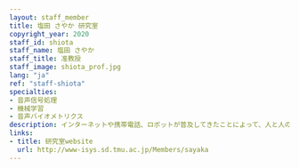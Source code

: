 ```yaml
---
layout: staff_member
title: 塩田 さやか 研究室
copyright_year: 2020
staff_id: shiota
staff_name: 塩田 さやか
staff_title: 准教授
staff_image: shiota_prof.jpg
lang: "ja"
ref: "staff-shiota"
specialties:
- 音声信号処理
- 機械学習
- 音声バイオメトリクス
description: インターネットや携帯電話、ロボットが普及してきたことによって、人と人の会話だけでなく“人と機械”が会話する機会が増えてきました。例えば、情報案内端末や案内ロボットといったシステムが代表的なシーンと言えます。このように人間が機械と対話する際には人間が喋った内容を理解する仕組みが必要となります。この仕組みの中身を見てみると、雑音除去、音声区間検出、音声強調、音源分離、音声認識、話者認識、言語理解、応答文選択、音声合成などといった様々な技術の積み重ねで実現されています。それぞれの技術がより高精度になるよう世界中で研究が行われています。本研究室では、その中の話者認識という分野に着目して研究を行っています。研究テーマの例として機械に話しかけたユーザが登録されているユーザかどうかを判定する話者照合・話者識別、機械に入力された音声が人間が実際に話したものなのか誰かがスピーカーで再生した“なりすまし”でないかを検出する声の生体検知などが挙げられます。これらの研究のために、音声信号処理や機械学習といった技術を利用しています。
links:
- title: 研究室website
  url: http://www-isys.sd.tmu.ac.jp/Members/sayaka
---
```


